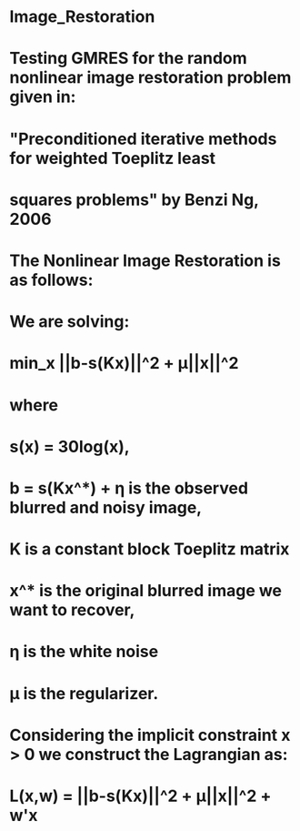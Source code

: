 # Image_Restoration
# Testing GMRES for the random nonlinear image restoration problem given in:
# "Preconditioned iterative methods for weighted Toeplitz least
# squares problems" by Benzi Ng, 2006


# The  Nonlinear Image Restoration is as follows:
# We are solving:
#                      min_x ||b-s(Kx)||^2 + μ||x||^2
# where
# s(x) = 30log(x),
# b = s(Kx^*) + η is the observed blurred and noisy image,
# K is a constant block Toeplitz matrix
# x^* is the original blurred image we want to recover,
# η is the white noise
# μ is the regularizer.
# Considering the implicit constraint  x > 0 we construct the Lagrangian as:
#                      L(x,w) = ||b-s(Kx)||^2 + μ||x||^2 + w'x
